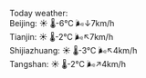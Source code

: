 Today weather:  
Beijing: ☀️   🌡️-6°C 🌬️↓7km/h  
Tianjin: ☀️   🌡️-2°C 🌬️↖7km/h  
Shijiazhuang: ☀️   🌡️-3°C 🌬️↖4km/h  
Tangshan: ☀️   🌡️-2°C 🌬️↗4km/h  
